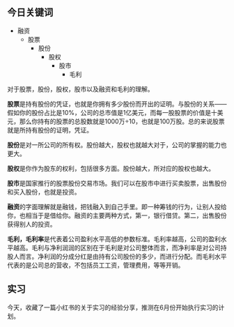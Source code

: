 ## 今日关键词
- 融资
	- 股票
		- 股份
			- 股权
				- 股市
					- 毛利

对于股票，股份，股权，股市以及融资和毛利的理解。

**股票**是持有股份的凭证，也就是你拥有多少股份而开出的证明。与股份的关系——假如你的股份占比是10%，公司的总市值是1亿美元，而每一股股票的价值是十美元，那么你持有的股票的总股数就是1000万÷10，也就是100万股。总的来说股票就是所持有股份的证明，凭证。

**股份**是对一所公司的所有权。股份越大，股权也就越大对于，公司的掌握的能力也更大。

**股权**是你作为股东的权利，包括很多方面。股份越大，所对应的股权也越大。

**股市**是国家推行的股票股份交易市场。我们可以在股市中进行买卖股票，出售股份和买入股份，也就是投资。

**融资**的字面理解就是融钱，把钱融入到自己手里。即一种筹钱的行为，让别人投给你，也相当于是借给你。融资的主要两种方式，第一，银行借贷。第二，出售股份获得别人的投资。

**毛利，毛利率**是代表着公司盈利水平高低的参数标准。毛利率越高，公司的盈利水平越高。毛利与净利润润的区别在于毛利是对公司整体而言，而净利率是对公司持股人而言。净利润的分成分红是由持有公司股份的多少，而进行分配。而毛利水平代表的是公司总的营收，不包括员工工资，管理费用，等等开销。

## 实习
今天，收藏了一篇小红书的关于实习的经验分享，推测在6月份开始执行实习的计划。